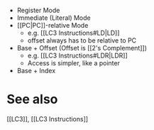 * Register Mode
* Immediate (Literal) Mode
* [[PC|PC]]-relative Mode
	* e.g. [[LC3 Instructions#LD|LD]]
	* offset always has to be relative to PC
* Base + Offset (Offset is [[2's Complement]])
	* e.g. [[LC3 Instructions#LDR|LDR]]
	* Access is simpler, like a pointer
* Base + Index

# See also
[[LC3]], [[LC3 Instructions]]

